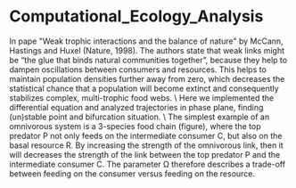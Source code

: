 # Computational_Ecology_Analysis
In pape "Weak trophic interactions and the balance of nature" by McCann, Hastings and Huxel (Nature, 1998). The authors state that weak links might be “the glue that binds natural communities together”, because they help to dampen oscillations between consumers and resources. This helps to maintain population densities further away from zero, which decreases the statistical chance that a population will become extinct and consequently stabilizes complex, multi-trophic food webs. \\
Here we implemented the differential equation and analyzed trajectories in phase plane, finding (un)stable point and bifurcation situation. \\
The simplest example of an omnivorous system is a 3-species food chain (figure), where the top predator P not only feeds on the intermediate consumer C, but also on the basal
resource R. By increasing the strength of the omnivorous link, then it will decreases the strength of the link between the top predator P and the intermediate consumer C. The parameter Ω therefore describes a trade-off between feeding on the consumer versus feeding on the resource.
